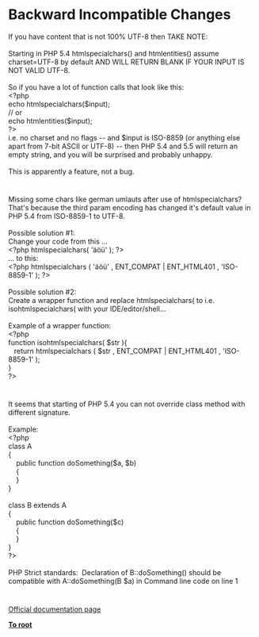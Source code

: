 # Backward Incompatible Changes




<div class="phpcode"><span class="html">
If you have content that is not 100% UTF-8 then TAKE NOTE:<br><br>Starting in PHP 5.4 htmlspecialchars() and htmlentities() assume charset=UTF-8 by default AND WILL RETURN BLANK IF YOUR INPUT IS NOT VALID UTF-8.<br><br>So if you have a lot of function calls that look like this:<br><span class="default">&lt;?php<br></span><span class="keyword">echo </span><span class="default">htmlspecialchars</span><span class="keyword">(</span><span class="default">$input</span><span class="keyword">);<br></span><span class="comment">// or<br></span><span class="keyword">echo </span><span class="default">htmlentities</span><span class="keyword">(</span><span class="default">$input</span><span class="keyword">);<br></span><span class="default">?&gt;<br></span>i.e. no charset and no flags -- and $input is ISO-8859 (or anything else apart from 7-bit ASCII or UTF-8) -- then PHP 5.4 and 5.5 will return an empty string, and you will be surprised and probably unhappy.<br><br>This is apparently a feature, not a bug.</span>
</div>
  

#


<div class="phpcode"><span class="html">
Missing some chars like german umlauts after use of htmlspecialchars? That&apos;s because the third param encoding has changed it&apos;s default value in PHP 5.4 from ISO-8859-1 to UTF-8. 
<br>
<br>Possible solution #1:
<br>Change your code from this ...
<br><span class="default">&lt;?php htmlspecialchars</span><span class="keyword">( </span><span class="string">&apos;&#xE4;&#xF6;&#xFC;&apos; </span><span class="keyword">); </span><span class="default">?&gt;
<br></span>... to this:
<br><span class="default">&lt;?php htmlspecialchars </span><span class="keyword">( </span><span class="string">&apos;&#xE4;&#xF6;&#xFC;&apos; </span><span class="keyword">, </span><span class="default">ENT_COMPAT </span><span class="keyword">| </span><span class="default">ENT_HTML401 </span><span class="keyword">, </span><span class="string">&apos;ISO-8859-1&apos; </span><span class="keyword">); </span><span class="default">?&gt;
<br></span>
<br>Possible solution #2:
<br>Create a wrapper function and replace htmlspecialchars( to i.e. isohtmlspecialchars( with your IDE/editor/shell...
<br>
<br>Example of a wrapper function: 
<br><span class="default">&lt;?php
<br></span><span class="keyword">function </span><span class="default">isohtmlspecialchars</span><span class="keyword">( </span><span class="default">$str </span><span class="keyword">){
<br>&#xA0;&#xA0; return </span><span class="default">htmlspecialchars </span><span class="keyword">( </span><span class="default">$str </span><span class="keyword">, </span><span class="default">ENT_COMPAT </span><span class="keyword">| </span><span class="default">ENT_HTML401 </span><span class="keyword">, </span><span class="string">&apos;ISO-8859-1&apos; </span><span class="keyword">);
<br>}
<br></span><span class="default">?&gt;</span>
</span>
</div>
  

#


<div class="phpcode"><span class="html">
It seems that starting of PHP 5.4 you can not override class method with different signature.<br><br>Example:<br><span class="default">&lt;?php<br></span><span class="keyword">class </span><span class="default">A<br></span><span class="keyword">{ <br>&#xA0; &#xA0; public function </span><span class="default">doSomething</span><span class="keyword">(</span><span class="default">$a</span><span class="keyword">, </span><span class="default">$b</span><span class="keyword">)<br>&#xA0; &#xA0; {<br>&#xA0; &#xA0; }<br>}<br><br>class </span><span class="default">B </span><span class="keyword">extends </span><span class="default">A<br></span><span class="keyword">{<br>&#xA0; &#xA0; public function </span><span class="default">doSomething</span><span class="keyword">(</span><span class="default">$c</span><span class="keyword">)<br>&#xA0; &#xA0; {<br>&#xA0; &#xA0; }<br>}<br></span><span class="default">?&gt;<br></span><br>PHP Strict standards:&#xA0; Declaration of B::doSomething() should be compatible with A::doSomething(B $a) in Command line code on line 1</span>
</div>
  

#

[Official documentation page](https://www.php.net/manual/en/migration54.incompatible.php)

**[To root](/README.md)**